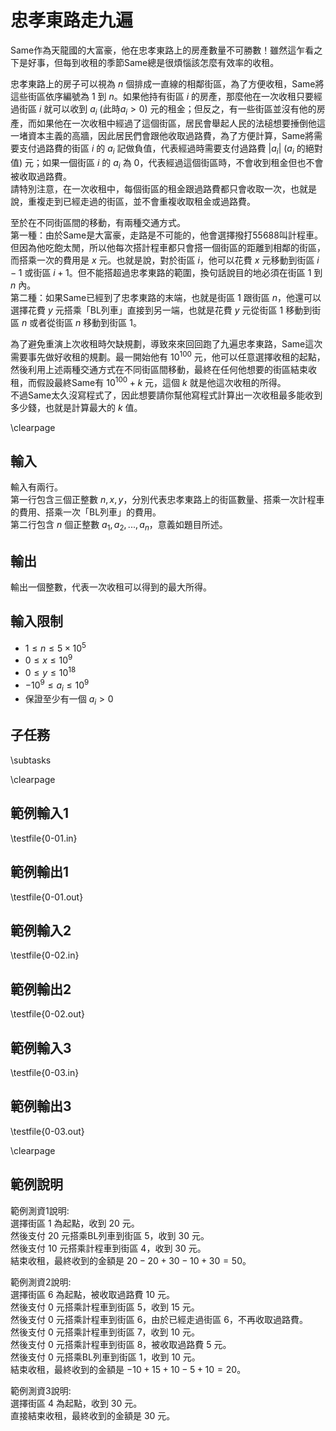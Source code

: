 # 忠孝東路走九遍

Same作為天龍國的大富豪，他在忠孝東路上的房產數量不可勝數！雖然這乍看之下是好事，但每到收租的季節Same總是很煩惱該怎麼有效率的收租。

忠孝東路上的房子可以視為 $n$ 個排成一直線的相鄰街區，為了方便收租，Same將這些街區依序編號為 $1$ 到 $n$。如果他持有街區 $i$ 的房產，那麼他在一次收租只要經過街區 $i$ 就可以收到 $a_i$ (此時$a_i>0$) 元的租金；但反之，有一些街區並沒有他的房產，而如果他在一次收租中經過了這個街區，居民會舉起人民的法槌想要捶倒他這一堵資本主義的高牆，因此居民們會跟他收取過路費，為了方便計算，Same將需要支付過路費的街區 $i$ 的 $a_i$ 記做負值，代表經過時需要支付過路費 $|a_i|$ ($a_i$ 的絕對值) 元；如果一個街區 $i$ 的 $a_i$ 為 $0$，代表經過這個街區時，不會收到租金但也不會被收取過路費。\
請特別注意，在一次收租中，每個街區的租金跟過路費都只會收取一次，也就是說，重複走到已經走過的街區，並不會重複收取租金或過路費。

至於在不同街區間的移動，有兩種交通方式。\
第一種：由於Same是大富豪，走路是不可能的，他會選擇撥打55688叫計程車。但因為他吃飽太閒，所以他每次搭計程車都只會搭一個街區的距離到相鄰的街區，而搭乘一次的費用是 $x$ 元。也就是說，對於街區 $i$，他可以花費 $x$ 元移動到街區 $i-1$ 或街區 $i+1$。但不能搭超過忠孝東路的範圍，換句話說目的地必須在街區 $1$ 到 $n$ 內。\
第二種：如果Same已經到了忠孝東路的末端，也就是街區 $1$ 跟街區 $n$，他還可以選擇花費 $y$ 元搭乘「BL列車」直接到另一端，也就是花費 $y$ 元從街區 $1$ 移動到街區 $n$ 或者從街區 $n$ 移動到街區 $1$。

為了避免重演上次收租時欠缺規劃，導致來來回回跑了九遍忠孝東路，Same這次需要事先做好收租的規劃。最一開始他有 $10^{100}$ 元，他可以任意選擇收租的起點，然後利用上述兩種交通方式在不同街區間移動，最終在任何他想要的街區結束收租，而假設最終Same有 $10^{100}+k$ 元，這個 $k$ 就是他這次收租的所得。\
不過Same太久沒寫程式了，因此想要請你幫他寫程式計算出一次收租最多能收到多少錢，也就是計算最大的 $k$ 值。

\clearpage

## 輸入
輸入有兩行。\
第一行包含三個正整數 $n,x,y$，分別代表忠孝東路上的街區數量、搭乘一次計程車的費用、搭乘一次「BL列車」的費用。\
第二行包含 $n$ 個正整數 $a_1,a_2,...,a_n$，意義如題目所述。

## 輸出
輸出一個整數，代表一次收租可以得到的最大所得。

## 輸入限制
 - $1\le n\le 5\times 10^5$
 - $0\le x\le 10^9$
 - $0\le y\le 10^{18}$
 - $-10^9\le a_i\le 10^9$
 - 保證至少有一個 $a_i>0$

## 子任務
\subtasks

\clearpage

## 範例輸入1
\testfile{0-01.in}

## 範例輸出1
\testfile{0-01.out}

## 範例輸入2
\testfile{0-02.in}

## 範例輸出2
\testfile{0-02.out}

## 範例輸入3
\testfile{0-03.in}

## 範例輸出3
\testfile{0-03.out}

\clearpage

## 範例說明
範例測資1說明:\
選擇街區 $1$ 為起點，收到 $20$ 元。\
然後支付 $20$ 元搭乘BL列車到街區 $5$，收到 $30$ 元。\
然後支付 $10$ 元搭乘計程車到街區 $4$，收到 $30$ 元。\
結束收租，最終收到的金額是 $20-20+30-10+30=50$。

範例測資2說明:\
選擇街區 $6$ 為起點，被收取過路費 $10$ 元。\
然後支付 $0$ 元搭乘計程車到街區 $5$，收到 $15$ 元。\
然後支付 $0$ 元搭乘計程車到街區 $6$，由於已經走過街區 $6$，不再收取過路費。\
然後支付 $0$ 元搭乘計程車到街區 $7$，收到 $10$ 元。\
然後支付 $0$ 元搭乘計程車到街區 $8$，被收取過路費 $5$ 元。\
然後支付 $0$ 元搭乘BL列車到街區 $1$，收到 $10$ 元。\
結束收租，最終收到的金額是 $-10+15+10-5+10=20$。

範例測資3說明:\
選擇街區 $4$ 為起點，收到 $30$ 元。\
直接結束收租，最終收到的金額是 $30$ 元。
